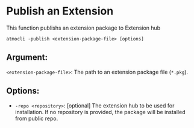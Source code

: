 ﻿# Publish an Extension
This function publishs an extension package to Extension hub

```batch
atmocli -publish <extension-package-file> [options]
```
## Argument:
`<extension-package-file>`: The path to an extension package file (`*.pkg`).

## Options:
* `-repo <repository>`: [optional] The extension hub to be used for installation. If no repository is provided, the package will be installed from public repo.